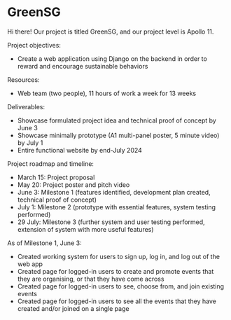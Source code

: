 # GreenSG

Hi there! Our project is titled GreenSG, and our project level is Apollo 11.  

Project objectives: 
- Create a web application using Django on the backend in order to reward and encourage sustainable behaviors

Resources:
- Web team (two people), 11 hours of work a week for 13 weeks

Deliverables:
- Showcase formulated project idea and technical proof of concept by June 3
- Showcase minimally prototype (A1 multi-panel poster, 5 minute video) by July 1
- Entire functional website by end-July 2024

Project roadmap and timeline:
- March 15: Project proposal
- May 20: Project poster and pitch video
- June 3: Milestone 1 (features identified, development plan created, technical proof of concept)
- July 1: Milestone 2 (prototype with essential features, system testing performed)
- 29 July: Milestone 3 (further system and user testing performed, extension of system with more useful features)

As of Milestone 1, June 3:
- Created working system for users to sign up, log in, and log out of the web app
- Created page for logged-in users to create and promote events that they are organising, or that they have come across
- Created page for logged-in users to see, choose from, and join existing events
- Created page for logged-in users to see all the events that they have created and/or joined on a single page

